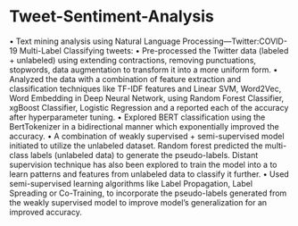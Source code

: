 # Tweet-Sentiment-Analysis
• Text mining analysis using Natural Language Processing—Twitter:COVID-19 Multi-Label Classifying tweets: • Pre-processed the Twitter data (labeled + unlabeled) using extending contractions, removing punctuations, stopwords, data augmentation to transform it into a more uniform form. • Analyzed the data with a combination of feature extraction and classification techniques like TF-IDF features and Linear SVM, Word2Vec, Word Embedding in Deep Neural Network, using Random Forest Classifier, xgBoost Classifier, Logistic Regression and a reported each of the accuracy after hyperparameter tuning. • Explored BERT classification using the BertTokenizer in a bidirectional manner which exponentially improved the accuracy. • A combination of weakly supervised + semi-supervised model initiated to utilize the unlabeled dataset. Random forest predicted the multi-class labels (unlabeled data) to generate the pseudo-labels. Distant supervision technique has also been explored to train the model into a to learn patterns and features from unlabeled data to classify it further. • Used semi-supervised learning algorithms like Label Propagation, Label Spreading or Co-Training, to incorporate the pseudo-labels generated from the weakly supervised model to improve model’s generalization for an improved accuracy.

